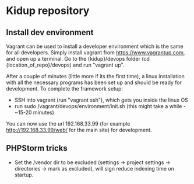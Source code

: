 # Kidup repository

## Install dev environment

Vagrant can be used to install a developer environment which is the same for all developers. Simply install vagrant from https://www.vagrantup.com, and open up a terminal. Go to the {kidup}/devops folder (cd {location_of_repo}/devops) and run "vagrant up". 

After a couple of minutes (little more if its the first time), a linux installation with all the necessary programs has been set up and should be ready for development. To complete the framework setup:

- SSH into vagrant (run "vagrant ssh"), which gets you inside the linux OS
- run sudo /vagrant/devops/environment/init.sh (this might take a while - ~15-20 minutes)

You can now use the url 192.168.33.99 (for example http://192.168.33.99/web/ for the main site) for development.

## PHPStorm tricks

- Set the /vendor dir to be excluded (settings -> project settings -> directories -> mark as excluded), will sign reduce indexing time on startup.